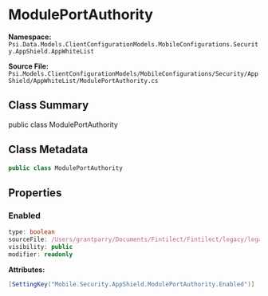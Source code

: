 # ModulePortAuthority

**Namespace:** `Psi.Data.Models.ClientConfigurationModels.MobileConfigurations.Security.AppShield.AppWhiteList`

**Source File:** `Psi.Models.ClientConfigurationModels/MobileConfigurations/Security/AppShield/AppWhiteList/ModulePortAuthority.cs`

## Class Summary

public class ModulePortAuthority

## Class Metadata

```typescript
public class ModulePortAuthority
```

## Properties

### Enabled

```typescript
type: boolean
sourceFile: /Users/grantparry/Documents/Fintilect/Fintilect/legacy/legacy-apis/Psi.Models.ClientConfigurationModels/MobileConfigurations/Security/AppShield/AppWhiteList/ModulePortAuthority.cs
visibility: public
modifier: readonly
```

**Attributes:**
```csharp
[SettingKey("Mobile.Security.AppShield.ModulePortAuthority.Enabled")]
```
